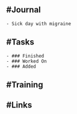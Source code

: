 ## #Journal
	- Sick day with migraine
## #Tasks
	- ### Finished
	- ### Worked On
	- ### Added
## #Training
## #Links